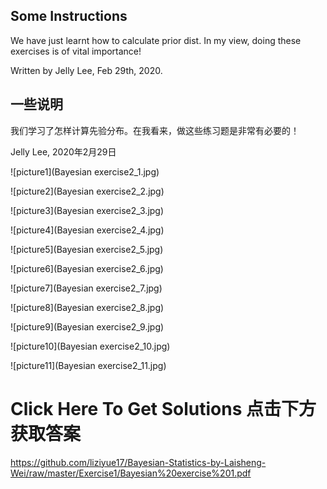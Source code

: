 ## Some Instructions

We have just learnt how to calculate prior dist. In my view, doing these exercises is of vital importance! 

Written by Jelly Lee, Feb 29th, 2020.


## 一些说明

我们学习了怎样计算先验分布。在我看来，做这些练习题是非常有必要的！

Jelly Lee, 2020年2月29日



![picture1](Bayesian exercise2_1.jpg)

![picture2](Bayesian exercise2_2.jpg)

![picture3](Bayesian exercise2_3.jpg)

![picture4](Bayesian exercise2_4.jpg)

![picture5](Bayesian exercise2_5.jpg)

![picture6](Bayesian exercise2_6.jpg)

![picture7](Bayesian exercise2_7.jpg)

![picture8](Bayesian exercise2_8.jpg)

![picture9](Bayesian exercise2_9.jpg)

![picture10](Bayesian exercise2_10.jpg)

![picture11](Bayesian exercise2_11.jpg)


# Click Here To Get Solutions 点击下方获取答案

<https://github.com/liziyue17/Bayesian-Statistics-by-Laisheng-Wei/raw/master/Exercise1/Bayesian%20exercise%201.pdf>

